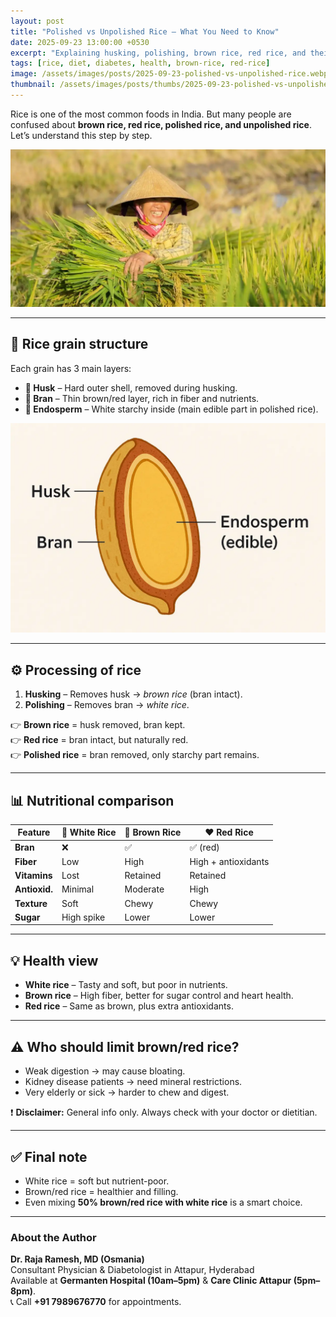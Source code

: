 ```yaml
---
layout: post
title: "Polished vs Unpolished Rice — What You Need to Know"
date: 2025-09-23 13:00:00 +0530
excerpt: "Explaining husking, polishing, brown rice, red rice, and their health benefits in simple terms."
tags: [rice, diet, diabetes, health, brown-rice, red-rice]
image: /assets/images/posts/2025-09-23-polished-vs-unpolished-rice.webp
thumbnail: /assets/images/posts/thumbs/2025-09-23-polished-vs-unpolished-rice.webp
---
```


Rice is one of the most common foods in India. But many people are confused about **brown rice, red rice, polished rice, and unpolished rice**. Let’s understand this step by step.

![Polished vs Unpolished Rice](/assets/images/posts/2025-09-23-polished-vs-unpolished-rice.webp)

---

## 🌾 Rice grain structure

Each grain has 3 main layers:  
- **🌰 Husk** – Hard outer shell, removed during husking.  
- **🥜 Bran** – Thin brown/red layer, rich in fiber and nutrients.  
- **🍚 Endosperm** – White starchy inside (main edible part in polished rice).  

![rice](/assets/images/posts/2025-09-23-rice.webp)

---

## ⚙️ Processing of rice

1. **Husking** – Removes husk → *brown rice* (bran intact).  
2. **Polishing** – Removes bran → *white rice*.  

👉 **Brown rice** = husk removed, bran kept.  
👉 **Red rice** = bran intact, but naturally red.  
👉 **Polished rice** = bran removed, only starchy part remains.  

---

## 📊 Nutritional comparison

| Feature       | 🍚 White Rice | 🌾 Brown Rice | ❤️ Red Rice |
|---------------|---------------|---------------|-------------|
| **Bran**      | ❌            | ✅            | ✅ (red)    |
| **Fiber**     | Low           | High          | High + antioxidants |
| **Vitamins**  | Lost          | Retained      | Retained    |
| **Antioxid.** | Minimal       | Moderate      | High        |
| **Texture**   | Soft          | Chewy         | Chewy       |
| **Sugar**     | High spike    | Lower         | Lower       |

---

## 💡 Health view

- **White rice** – Tasty and soft, but poor in nutrients.  
- **Brown rice** – High fiber, better for sugar control and heart health.  
- **Red rice** – Same as brown, plus extra antioxidants.  

---

## ⚠️ Who should limit brown/red rice?

- Weak digestion → may cause bloating.  
- Kidney disease patients → need mineral restrictions.  
- Very elderly or sick → harder to chew and digest.  

❗ **Disclaimer:** General info only. Always check with your doctor or dietitian.  

---

## ✅ Final note

- White rice = soft but nutrient-poor.  
- Brown/red rice = healthier and filling.  
- Even mixing **50% brown/red rice with white rice** is a smart choice.  

---

### About the Author
**Dr. Raja Ramesh, MD (Osmania)**  
Consultant Physician & Diabetologist in Attapur, Hyderabad  
Available at **Germanten Hospital (10am–5pm)** & **Care Clinic Attapur (5pm–8pm)**.  
📞 Call **+91 7989676770** for appointments.
